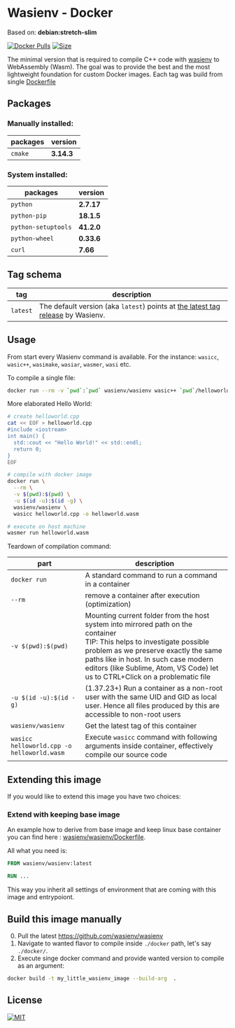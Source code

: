 # Wasienv - Docker

<!-- This docs are inspired from: https://raw.githubusercontent.com/trzecieu/emscripten-docker/master/docs/emscripten.md -->

Based on: **debian:stretch-slim**

[![Docker Pulls](https://img.shields.io/docker/pulls/wasienv/wasienv.svg?style=flat-square)](https://store.docker.com/community/images/wasienv/wasienv/) [![Size](https://images.microbadger.com/badges/image/wasienv/wasienv.svg)](https://microbadger.com/images/wasienv/wasienv/)

The minimal version that is required to compile C++ code with [wasienv](https://github.com/wasienv/wasienv) to WebAssembly (Wasm). The goal was to provide the best and the most lightweight foundation for custom Docker images.
Each tag was build from single [Dockerfile](https://github.com/wasienv/wasienv/blob/master/docker/Dockerfile)

## Packages

### Manually installed:

|packages|version|
|---|---|
|`cmake`|**3.14.3**|

### System installed:

|packages|version|
|---|---|
|`python`|**2.7.17**|
|`python-pip`|**18.1.5**|
|`python-setuptools`|**41.2.0**|
|`python-wheel`|**0.33.6**|
|`curl`|**7.66**|

<!-- installed_packages -->

## Tag schema
|tag|description|
|--|--|
|`latest`|The default version (aka `latest`) points at [the latest tag release](https://github.com/wasienv/wasienv/releases) by Wasienv.|

## Usage
From start every Wasienv command is available. For the instance: `wasicc`, `wasic++`, `wasimake`, `wasiar`, `wasmer`, `wasi` etc.

To compile a single file:
```bash
docker run --rm -v `pwd`:`pwd` wasienv/wasienv wasic++ `pwd`/helloworld.cpp -o `pwd`/helloworld.wasm
```

More elaborated Hello World:
```bash
# create helloworld.cpp
cat << EOF > helloworld.cpp
#include <iostream>
int main() {
  std::cout << "Hello World!" << std::endl;
  return 0;
}
EOF

# compile with docker image
docker run \
  --rm \
  -v $(pwd):$(pwd) \
  -u $(id -u):$(id -g) \
  wasienv/wasienv \
  wasicc helloworld.cpp -o helloworld.wasm

# execute on host machine
wasmer run helloworld.wasm
```

Teardown of compilation command:

|part|description|
|---|---|
|`docker run`| A standard command to run a command in a container|
|`--rm`|remove a container after execution (optimization)|
|`-v $(pwd):$(pwd)`|Mounting current folder from the host system into mirrored path on the container<br>TIP: This helps to investigate possible problem as we preserve exactly the same paths like in host. In such case modern editors (like Sublime, Atom, VS Code) let us to CTRL+Click on a problematic file |
|`-u $(id -u):$(id -g)`|(1.37.23+) Run a container as a non-root user with the same UID and GID as local user. Hence all files produced by this are accessible to non-root users|
|`wasienv/wasienv`|Get the latest tag of this container|
|`wasicc helloworld.cpp -o helloworld.wasm`|Execute `wasicc` command with following arguments inside container, effectively compile our source code|

## Extending this image
If you would like to extend this image you have two choices:
### Extend with keeping base image
An example how to derive from base image and keep linux base container you can find here : [wasienv/wasienv/Dockerfile](https://github.com/wasienv/wasienv/blob/master/docker/Dockerfile).

All what you need is:
```Dockerfile
FROM wasienv/wasienv:latest

RUN ...
```
This way you inherit all settings of environment that are coming with this image and entrypoiont.

## Build this image manually

0. Pull the latest https://github.com/wasienv/wasienv
0. Navigate to wanted flavor to compile inside `./docker` path, let's say `./docker/`.
0. Execute singe docker command and provide wanted version to compile as an argument:
```bash
docker build -t my_little_wasienv_image --build-arg  .
```

## License
[![MIT](https://img.shields.io/github/license/wasienv/wasienv.svg?style=flat-square)](https://github.com/wasienv/wasienv/blob/master/LICENSE)